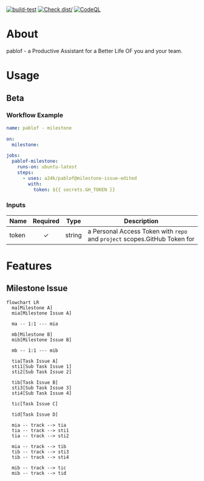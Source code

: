 [![build-test](https://github.com/a24k/pablof/actions/workflows/test.yml/badge.svg)](https://github.com/a24k/pablof/actions/workflows/test.yml)
[![Check dist/](https://github.com/a24k/pablof/actions/workflows/check-dist.yml/badge.svg)](https://github.com/a24k/pablof/actions/workflows/check-dist.yml)
[![CodeQL](https://github.com/a24k/pablof/actions/workflows/codeql-analysis.yml/badge.svg)](https://github.com/a24k/pablof/actions/workflows/codeql-analysis.yml)

# About

pablof - a Productive Assistant for a Better Life OF you and your team.

# Usage

## Beta

### Workflow Example

```yaml
name: pablof - milestone

on:
  milestone:

jobs:
  pablof-milestone:
    runs-on: ubuntu-latest
    steps:
      - uses: a24k/pablof@milestone-issue-edited
        with:
          token: ${{ secrets.GH_TOKEN }}
```

### Inputs

| Name  | Required | Type   | Description      |
| ---   | :---:    | ---    | ---              |
| token | ✓        | string | a Personal Access Token with `repo` and `project` scopes.GitHub Token for |

# Features

## Milestone Issue

```mermaid
flowchart LR
  ma[Milestone A]
  mia[Milestone Issue A]

  ma -- 1:1 --- mia

  mb[Milestone B]
  mib[Milestone Issue B]

  mb -- 1:1 --- mib

  tia[Task Issue A]
  sti1[Sub Task Issue 1]
  sti2[Sub Task Issue 2]

  tib[Task Issue B]
  sti3[Sub Task Issue 3]
  sti4[Sub Task Issue 4]

  tic[Task Issue C]

  tid[Task Issue D]

  mia -- track --> tia
  tia -- track --> sti1
  tia -- track --> sti2

  mia -- track --> tib
  tib -- track --> sti3
  tib -- track --> sti4

  mib -- track --> tic
  mib -- track --> tid
```
